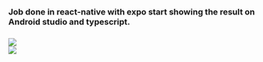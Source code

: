 
<h3> Job done in react-native with expo start showing the result on Android studio and typescript. <h3>

<img src="https://img.shields.io/badge/study-react_native-blue">
<br>  
<img src="https://img.shields.io/badge/study-typescript-blue">

